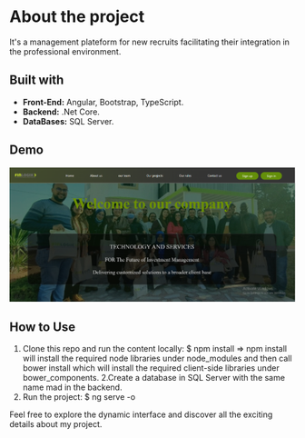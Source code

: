 # About the project

 It's a management plateform for new recruits facilitating their integration in the professional environment.
 
 ## Built with
- **Front-End:** Angular, Bootstrap, TypeScript.
- **Backend:** .Net Core.
- **DataBases:** SQL Server.

## Demo

[![Watch the video](https://github.com/Emnahad/Management-plateform-for-new-recruits/blob/main/Screenshot%202023-07-13%20003843.png?raw=true)](https://vimeo.com/937024450?share=copy)


## How to Use
1. Clone this repo and run the content locally:
     $ npm install
=> npm install will install the required node libraries under node_modules and then call bower install which will install the required client-side libraries under bower_components.
2.Create a database in SQL Server with the same name mad in the backend.
3. Run the project:  $ ng serve -o

Feel free to explore the dynamic interface and discover all the exciting details about my project.
